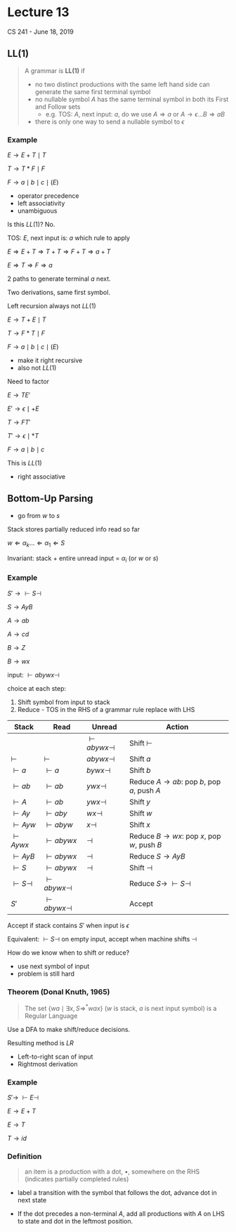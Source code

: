 # Lecture 13

CS 241 - June 18, 2019



## LL(1)

> A grammar is **LL(1)** if 
>
> - no two distinct productions with the same left hand side can generate the same first terminal symbol
> - no nullable symbol $A$ has the same terminal symbol in both its First and Follow sets
>   - e.g. TOS: $A$, next input: $a$, do we use $A \Rightarrow a$ or $A\rightarrow \epsilon … B \Rightarrow aB$
> - there is only one way to send a nullable symbol to $\epsilon$

### Example

$E \rightarrow E + T \mid T$

$T \rightarrow T * F \mid F$

$F \rightarrow a\mid b \mid c \mid (E)$

- operator precedence
- left associativity
- unambiguous

Is this $LL(1)$? No.

TOS: $E$, next input is: $a$ which rule to apply

$E \Rightarrow E+T \Rightarrow T+T \Rightarrow F+T \Rightarrow a+T$

$E \Rightarrow T \Rightarrow F \Rightarrow a$

2 paths to generate terminal $a$ next.

Two derivations, same first symbol.

Left recursion always not $LL(1)$



$E \rightarrow T + E \mid T$

$T \rightarrow F * T \mid F$

$F \rightarrow a\mid b \mid c \mid (E)$

- make it right recursive
- also not $LL(1)$



Need to factor

$E \rightarrow TE'$

$E' \rightarrow \epsilon \mid + E$

$T \rightarrow FT'$

$T' \rightarrow \epsilon \mid * T$

$F \rightarrow a \mid b \mid c$

This is $LL(1)$

- right associative



## Bottom-Up Parsing

- go from $w$ to $s$

Stack stores partially reduced info read so far

$w \Leftarrow \alpha_k … \Leftarrow \alpha_1 \Leftarrow S$

Invariant: stack + entire unread input = $\alpha_i$ (or $w$ or $s$)

### Example

$S' \rightarrow \vdash S \dashv$

$S \rightarrow AyB$

$A \rightarrow ab$

$A \rightarrow cd$

$B \rightarrow Z$

$B \rightarrow wx$



input: $\vdash abywx \dashv$

choice at each step:

1. Shift symbol from input to stack
2. Reduce - TOS in the RHS of a grammar rule replace with LHS

| Stack             | Read                 | Unread               | Action                                                |
| ----------------- | -------------------- | -------------------- | ----------------------------------------------------- |
|                   |                      | $\vdash abywx\dashv$ | Shift $\vdash$                                        |
| $\vdash$          | $\vdash$             | $abywx\dashv$        | Shift $a$                                             |
| $\vdash a$        | $\vdash a$           | $bywx\dashv$         | Shift $b$                                             |
| $\vdash a b$      | $\vdash a b$         | $ywx\dashv$          | Reduce $A \rightarrow ab$: pop $b$, pop $a$, push $A$ |
| $\vdash A$        | $\vdash a b$         | $ywx\dashv$          | Shift $y$                                             |
| $\vdash Ay$       | $\vdash aby$         | $wx\dashv$           | Shift $w$                                             |
| $\vdash Ayw$      | $\vdash abyw$        | $x\dashv$            | Shift $x$                                             |
| $\vdash Aywx$     | $\vdash abywx$       | $\dashv$             | Reduce $B \rightarrow wx$: pop $x$, pop $w$, push $B$ |
| $\vdash AyB$      | $\vdash abywx$       | $\dashv$             | Reduce $S \rightarrow AyB$                            |
| $\vdash S$        | $\vdash abywx$       | $\dashv$             | Shift $\dashv$                                        |
| $\vdash S \dashv$ | $\vdash abywx\dashv$ |                      | Reduce $S \rightarrow\ \vdash S \dashv$               |
| $S'$              | $\vdash abywx\dashv$ |                      | Accept                                                |

Accept if stack contains $S'$ when input is $\epsilon$ 

Equivalent: $\vdash S \dashv$ on empty input, accept when machine shifts $\dashv$



How do we know when to shift or reduce?

- use next symbol of input
- problem is still hard



### Theorem (Donal Knuth, 1965)

> The set $\{wa \mid \exists x, S \Rightarrow^* wax\}$ ($w$ is stack, $a$ is next input symbol) is a Regular Language

Use a DFA to make shift/reduce decisions.

Resulting method is $LR$

- Left-to-right scan of input
- Rightmost derivation



### Example

$S' \rightarrow\ \vdash E \dashv$

$E \rightarrow E + T$

$E \rightarrow T$

$T \rightarrow id$



### Definition

> an item is a production with a dot, $\bullet$, somewhere on the RHS (indicates partially completed rules)

- label a transition with the symbol that follows the dot, advance dot in next state

- If the dot precedes a non-terminal $A$, add all productions with $A$ on LHS to state and dot in the leftmost position.